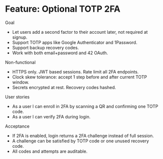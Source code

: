 # Feature: Optional TOTP 2FA

Goal
- Let users add a second factor to their account later, not required at signup.
- Support TOTP apps like Google Authenticator and 1Password.
- Support backup recovery codes.
- Work with both email+password and 42 OAuth.

Non-functional
- HTTPS only. JWT based sessions. Rate limit all 2FA endpoints.
- Clock skew tolerance: accept 1 step before and after current TOTP window.
- Secrets encrypted at rest. Recovery codes hashed.

User stories
- As a user I can enroll in 2FA by scanning a QR and confirming one TOTP code.
- As a user I can verify 2FA during login.

Acceptance
- If 2FA is enabled, login returns a 2FA challenge instead of full session.
- A challenge can be satisfied by TOTP code or one unused recovery code.
- All codes and attempts are auditable.
